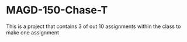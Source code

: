 # MAGD-150-Chase-T
This is a project that contains 3 of out 10 assignments within the class to make one assignment 
